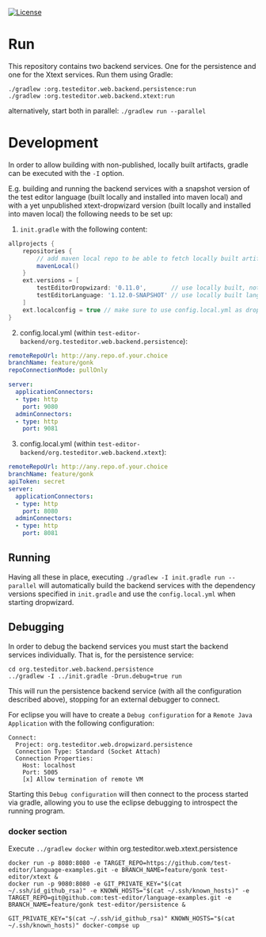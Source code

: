 [![License](http://img.shields.io/badge/license-EPL-blue.svg?style=flat)](https://www.eclipse.org/legal/epl-v10.html)

# Run

This repository contains two backend services. One for the persistence and one for the Xtext services.
Run them using Gradle:

``` shell
./gradlew :org.testeditor.web.backend.persistence:run
./gradlew :org.testeditor.web.backend.xtext:run
```
alternatively, start both in parallel: `./gradlew run --parallel`

# Development

In order to allow building with non-published, locally built artifacts, gradle can be executed with the `-I` option.

E.g. building and running the backend services with a snapshot version of the test editor language (built locally and installed into maven local) and with a yet unpublished xtext-dropwizard version (built locally and installed into maven local) the following needs to be set up:
1. `init.gradle` with the following content:
``` groovy
allprojects {
    repositories {
        // add maven local repo to be able to fetch locally built artifacts
        mavenLocal()
    }
    ext.versions = [
        testEditorDropwizard: '0.11.0',       // use locally built, not yet published version
        testEditorLanguage: '1.12.0-SNAPSHOT' // use locally built language version
    ]
    ext.localconfig = true // make sure to use config.local.yml as dropwizard configuration
}
```
2. config.local.yml (within `test-editor-backend/org.testeditor.web.backend.persistence`):
``` yaml
remoteRepoUrl: http://any.repo.of.your.choice
branchName: feature/gonk
repoConnectionMode: pullOnly

server:
  applicationConnectors:
  - type: http
    port: 9080
  adminConnectors:
  - type: http
    port: 9081
```
3. config.local.yml (within `test-editor-backend/org.testeditor.web.backend.xtext`):
``` yaml
remoteRepoUrl: http://any.repo.of.your.choice
branchName: feature/gonk
apiToken: secret
server:
  applicationConnectors:
  - type: http
    port: 8080
  adminConnectors:
  - type: http
    port: 8081
```

## Running

Having all these in place, executing `./gradlew -I init.gradle run --parallel` will automatically build the backend services with the dependency versions specified in `init.gradle` and use the `config.local.yml` when starting dropwizard.

## Debugging

In order to debug the backend services you must start the backend services individually.
That is, for the persistence service:

``` shell
cd org.testeditor.web.backend.persistence
../gradlew -I ../init.gradle -Drun.debug=true run
```

This will run the persistence backend service (with all the configuration described above), stopping for an external debugger to connect. 

For eclipse you will have to create a `Debug configuration` for a `Remote Java Application` with the following configuration:

``` text
Connect:
  Project: org.testeditor.web.dropwizard.persistence
  Connection Type: Standard (Socket Attach)
  Connection Properties:
    Host: localhost
    Port: 5005
    [x] Allow termination of remote VM
```

Starting this `Debug configuration` will then connect to the process started via gradle, allowing you to use the eclipse debugging to introspect the running program.


### docker section

Execute `../gradlew docker` within org.testeditor.web.xtext.persistence

``` shell
docker run -p 8080:8080 -e TARGET_REPO=https://github.com/test-editor/language-examples.git -e BRANCH_NAME=feature/gonk test-editor/xtext &
docker run -p 9080:8080 -e GIT_PRIVATE_KEY="$(cat ~/.ssh/id_github_rsa)" -e KNOWN_HOSTS="$(cat ~/.ssh/known_hosts)" -e TARGET_REPO=git@github.com:test-editor/language-examples.git -e BRANCH_NAME=feature/gonk test-editor/persistence &

GIT_PRIVATE_KEY="$(cat ~/.ssh/id_github_rsa)" KNOWN_HOSTS="$(cat ~/.ssh/known_hosts)" docker-compse up

```
